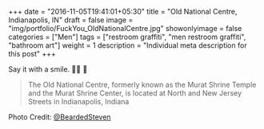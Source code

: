 +++
date = "2016-11-05T19:41:01+05:30"
title = "Old National Centre, Indianapolis, IN"
draft = false
image = "img/portfolio/FuckYou_OldNationalCentre.jpg"
showonlyimage = false
categories = ["Men"]
tags = ["restroom graffiti", "men restroom graffiti", "bathroom art"]
weight = 1
description = "Individual meta description for this post"
+++

Say it with a smile. 🖕🏻 🙂
<!--more-->

> The Old National Centre, formerly known as the Murat Shrine Temple and the Murat Shrine Center, is located at North and New Jersey Streets in Indianapolis, Indiana

Photo Credit: [@BeardedSteven](https://www.twitter.com/BeardedSteven)